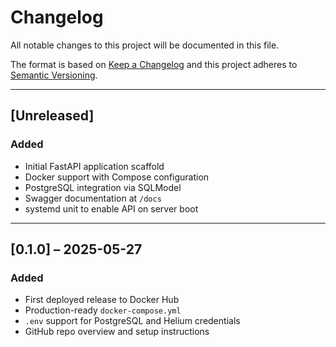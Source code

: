 # Changelog

All notable changes to this project will be documented in this file.

The format is based on [Keep a Changelog](https://keepachangelog.com/)
and this project adheres to [Semantic Versioning](https://semver.org/).

---

## [Unreleased]

### Added
- Initial FastAPI application scaffold
- Docker support with Compose configuration
- PostgreSQL integration via SQLModel
- Swagger documentation at `/docs`
- systemd unit to enable API on server boot

---

## [0.1.0] – 2025-05-27

### Added
- First deployed release to Docker Hub
- Production-ready `docker-compose.yml`
- `.env` support for PostgreSQL and Helium credentials
- GitHub repo overview and setup instructions
